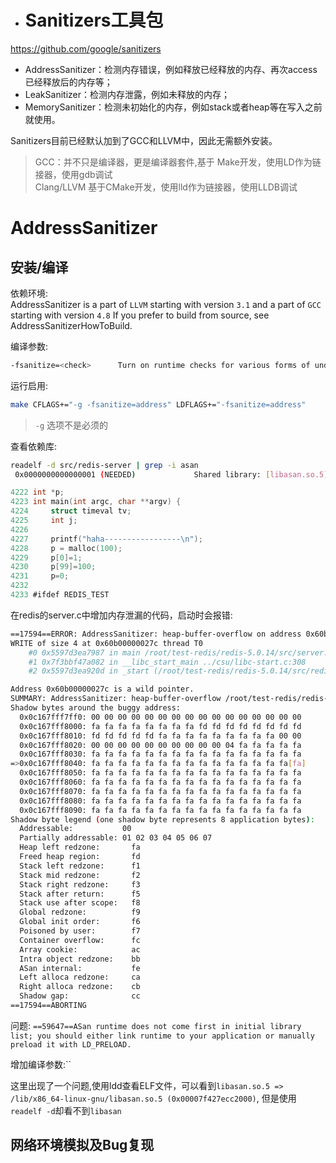 - # Sanitizers工具包  

https://github.com/google/sanitizers   

- AddressSanitizer：检测内存错误，例如释放已经释放的内存、再次access已经释放后的内存等；  
- LeakSanitizer：检测内存泄露，例如未释放的内存；  
- MemorySanitizer：检测未初始化的内存，例如stack或者heap等在写入之前就使用。  

Sanitizers目前已经默认加到了GCC和LLVM中，因此无需额外安装。  

> GCC：并不只是编译器，更是编译器套件,基于 Make开发，使用LD作为链接器，使用gdb调试  
> Clang/LLVM  基于CMake开发，使用lld作为链接器，使用LLDB调试  

# AddressSanitizer  
## 安装/编译  

依赖环境:  
AddressSanitizer is a part of `LLVM` starting with version `3.1` and a part of `GCC` starting with version `4.8` If you prefer to build from source, see AddressSanitizerHowToBuild.  


编译参数:  
```sh
-fsanitize=<check>      Turn on runtime checks for various forms of undefined or suspicious behavior. See user manual for available checks
```

运行启用:  
```sh
make CFLAGS+="-g -fsanitize=address" LDFLAGS+="-fsanitize=address" 
```

> `-g` 选项不是必须的  

查看依赖库:  
```sh
readelf -d src/redis-server | grep -i asan
 0x0000000000000001 (NEEDED)             Shared library: [libasan.so.5]
```

```c
4222 int *p;
4223 int main(int argc, char **argv) {
4224     struct timeval tv;
4225     int j;
4226 
4227     printf("haha-----------------\n");
4228     p = malloc(100);
4229     p[0]=1;
4230     p[99]=100;
4231     p=0;
4232 
4233 #ifdef REDIS_TEST
```

在redis的server.c中增加内存泄漏的代码，启动时会报错:  
```sh
==17594==ERROR: AddressSanitizer: heap-buffer-overflow on address 0x60b00000027c at pc 0x5597d3ea7988 bp 0x7fff5d164880 sp 0x7fff5d164870
WRITE of size 4 at 0x60b00000027c thread T0
    #0 0x5597d3ea7987 in main /root/test-redis/redis-5.0.14/src/server.c:4230
    #1 0x7f3bbf47a082 in __libc_start_main ../csu/libc-start.c:308
    #2 0x5597d3ea920d in _start (/root/test-redis/redis-5.0.14/src/redis-server+0x9720d)

Address 0x60b00000027c is a wild pointer.
SUMMARY: AddressSanitizer: heap-buffer-overflow /root/test-redis/redis-5.0.14/src/server.c:4230 in main
Shadow bytes around the buggy address:
  0x0c167fff7ff0: 00 00 00 00 00 00 00 00 00 00 00 00 00 00 00 00
  0x0c167fff8000: fa fa fa fa fa fa fa fa fd fd fd fd fd fd fd fd
  0x0c167fff8010: fd fd fd fd fd fa fa fa fa fa fa fa fa fa 00 00
  0x0c167fff8020: 00 00 00 00 00 00 00 00 00 00 04 fa fa fa fa fa
  0x0c167fff8030: fa fa fa fa fa fa fa fa fa fa fa fa fa fa fa fa
=>0x0c167fff8040: fa fa fa fa fa fa fa fa fa fa fa fa fa fa fa[fa]
  0x0c167fff8050: fa fa fa fa fa fa fa fa fa fa fa fa fa fa fa fa
  0x0c167fff8060: fa fa fa fa fa fa fa fa fa fa fa fa fa fa fa fa
  0x0c167fff8070: fa fa fa fa fa fa fa fa fa fa fa fa fa fa fa fa
  0x0c167fff8080: fa fa fa fa fa fa fa fa fa fa fa fa fa fa fa fa
  0x0c167fff8090: fa fa fa fa fa fa fa fa fa fa fa fa fa fa fa fa
Shadow byte legend (one shadow byte represents 8 application bytes):
  Addressable:           00
  Partially addressable: 01 02 03 04 05 06 07 
  Heap left redzone:       fa
  Freed heap region:       fd
  Stack left redzone:      f1
  Stack mid redzone:       f2
  Stack right redzone:     f3
  Stack after return:      f5
  Stack use after scope:   f8
  Global redzone:          f9
  Global init order:       f6
  Poisoned by user:        f7
  Container overflow:      fc
  Array cookie:            ac
  Intra object redzone:    bb
  ASan internal:           fe
  Left alloca redzone:     ca
  Right alloca redzone:    cb
  Shadow gap:              cc
==17594==ABORTING
```

问题: `==59647==ASan runtime does not come first in initial library list; you should either link runtime to your application or manually preload it with LD_PRELOAD.`  

增加编译参数:``

这里出现了一个问题,使用ldd查看ELF文件，可以看到`libasan.so.5 => /lib/x86_64-linux-gnu/libasan.so.5 (0x00007f427ecc2000)`, 但是使用`readelf -d`却看不到`libasan`  



## 网络环境模拟及Bug复现  




